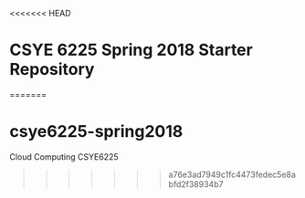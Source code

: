 <<<<<<< HEAD
# CSYE 6225 Spring 2018 Starter Repository
=======
# csye6225-spring2018
Cloud Computing CSYE6225
>>>>>>> a76e3ad7949c1fc4473fedec5e8abfd2f38934b7
